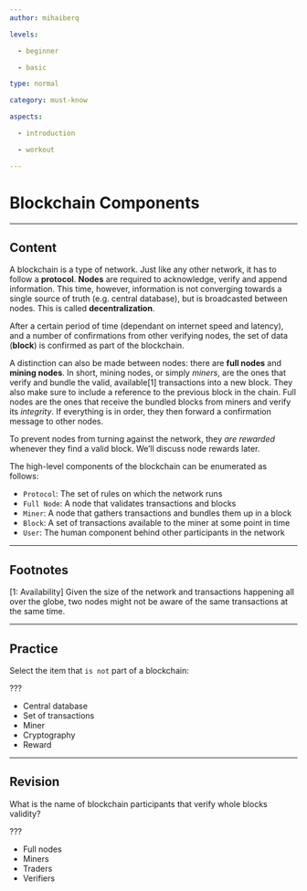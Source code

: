 ```yaml
---
author: mihaiberq

levels:

  - beginner

  - basic

type: normal

category: must-know

aspects:

  - introduction

  - workout

---
```

# Blockchain Components

---
## Content

A blockchain is a type of network. Just like any other network, it has to follow a **protocol**. **Nodes** are required to acknowledge, verify and append information. This time, however, information is not converging towards a single source of truth (e.g. central database), but is broadcasted between nodes. This is called **decentralization**.

After a certain period of time (dependant on internet speed and latency), and a number of confirmations from other verifying nodes, the set of data (**block**) is confirmed as part of the blockchain.

A distinction can also be made between nodes: there are **full nodes** and **mining nodes**. In short, mining nodes, or simply *miners*, are the ones that verify and bundle the valid, available[1] transactions into a new block. They also make sure to include a reference to the previous block in the chain. Full nodes are the ones that receive the bundled blocks from miners and verify its *integrity*. If everything is in order, they then forward a confirmation message to other nodes.

To prevent nodes from turning against the network, they *are rewarded* whenever they find a valid block. We’ll discuss node rewards later.

The high-level components of the blockchain can be enumerated as follows:
- `Protocol`: The set of rules on which the network runs
- `Full Node`: A node that validates transactions and blocks
- `Miner`: A node that gathers transactions and bundles them up in a block
- `Block`: A set of transactions available to the miner at some point in time
- `User`: The human component behind other participants in the network

---
## Footnotes

[1: Availability]
Given the size of the network and transactions happening all over the globe, two nodes might not be aware of the same transactions at the same time.

---
## Practice

Select the item that `is not` part of a blockchain:
             	
???
             	
* Central database
* Set of transactions
* Miner
* Cryptography
* Reward

---
## Revision

What is the name of blockchain participants that verify whole blocks validity?
             	
???
             	
* Full nodes
* Miners
* Traders
* Verifiers
